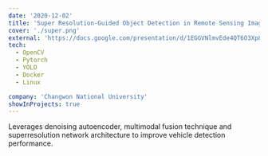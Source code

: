 ```yaml
---
date: '2020-12-02'
title: 'Super Resolution-Guided Object Detection in Remote Sensing Imagery'
cover: './super.png'
external: 'https://docs.google.com/presentation/d/1EGGVNlmvEde4QT6O3Xp84NbFhZUEafzkMQRe-leDw1I/edit#slide=id.p'
tech:
  - OpenCV
  - Pytorch
  - YOLO
  - Docker
  - Linux

company: 'Changwon National University'
showInProjects: true
---
```


Leverages denoising autoencoder, multimodal fusion technique and superresolution network architecture to improve vehicle detection performance.
